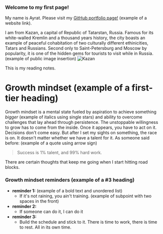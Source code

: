 ### Welcome to my first page!
My name is Ayrat. Please visit my [GitHub portfolio page!](https://github.com/ag961) (example of a website link).

I am from Kazan, a capital of Republic of Tatarstan, Russia. Famous for its white-walled Kremlin and a thousand years history, the city boasts an example of peaceful cohabitation of two culturally different ethinicities, Tatars and Russians. Second only to Saint-Petersburg and Moscow by popularity, it is one of the hidden gems for tourists to visit while in Russia. (example of public image insertion) ![Kazan](https://user-images.githubusercontent.com/81946031/114297021-2cdc3180-9a63-11eb-99e6-25aa3be144bb.png) 

This is my reading notes.

# Growth mindset (example of a first-tier heading)
Growth mindset is a mental state fueled by aspiration to achieve something *bigger* (example of italics using single stars) and ability to overcome challenges that lay ahead through persistence. The unstoppable willingness to grow has to come from the inside. Once it appears, you have to act on it. Decisions don't come easy. But after I set my sights on something, the race is on. It doesn't matter whether we have a talent for it. 
As someone said before: (example of a quote using arrow sign)
> Success is 1% talent, and 99% hard work.

There are certain thoughts that keep me going when I start hitting road blocks.
### Growth mindset reminders (example of a #3 heading)
- **reminder 1:** (example of a bold text and unordered list)
  - If it's not raining, you ain't training. (example of subpoint with two spaces in the front)
- **reminder 2:**
  - If someone can do it, I can do it
- **reminder 3:**
  - Build the schedule and stick to it. There is time to work, there is time to rest. All in its own time.

